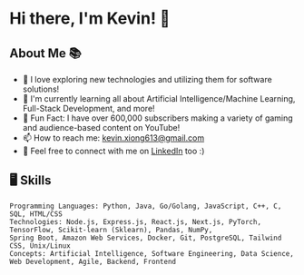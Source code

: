 # Hi there, I'm Kevin! 👋


## About Me 📚

- 🔭 I love exploring new technologies and utilizing them for software solutions! 
- 🌱 I'm currently learning all about Artificial Intelligence/Machine Learning, Full-Stack Development, and more!
- 🤔 Fun Fact: I have over 600,000 subscribers making a variety of gaming and audience-based content on YouTube!
- 📫 How to reach me: kevin.xiong613@gmail.com
- 💼 Feel free to connect with me on [LinkedIn](https://www.linkedin.com/in/kevinxiong1) too :) 

## 🖥️ Skills 

```text
Programming Languages: Python, Java, Go/Golang, JavaScript, C++, C, SQL, HTML/CSS
Technologies: Node.js, Express.js, React.js, Next.js, PyTorch, TensorFlow, Scikit-learn (Sklearn), Pandas, NumPy,
Spring Boot, Amazon Web Services, Docker, Git, PostgreSQL, Tailwind CSS, Unix/Linux
Concepts: Artificial Intelligence, Software Engineering, Data Science, Web Development, Agile, Backend, Frontend
